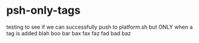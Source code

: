 # psh-only-tags

testing to see if we can successfully push to platform.sh but ONLY when a tag is added
blah
boo
bar
bax
fax
faz
fad
bad
baz
